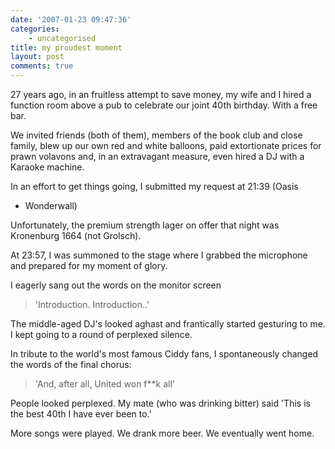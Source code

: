 ```yaml
---
date: '2007-01-23 09:47:36'
categories:
    - uncategorised
title: my proudest moment
layout: post
comments: true
---
```


27 years ago, in an fruitless attempt to save money, my wife and I hired
a function room above a pub to celebrate our joint 40th birthday. With a
free bar.

We invited friends (both of them), members of the book club and close
family, blew up our own red and white balloons, paid extortionate prices
for prawn volavons and, in an extravagant measure, even hired a DJ with
a Karaoke machine.

In an effort to get things going, I submitted my request at 21:39 (Oasis
- Wonderwall)

Unfortunately, the premium strength lager on offer that night was
Kronenburg 1664 (not Grolsch).

At 23:57, I was summoned to the stage where I grabbed the microphone and
prepared for my moment of glory.

I eagerly sang out the words on the monitor screen
> 'Introduction. Introduction..'

The middle-aged DJ's looked aghast and frantically started gesturing to
me.
I kept going to a round of perplexed silence.

In tribute to the world's most famous Ciddy fans, I spontaneously
changed the words of the final chorus:
> 'And, after all, United won f\*\*k all'

People looked perplexed. My mate (who was drinking bitter) said 'This is
the best 40th I have ever been to.'

More songs were played. We drank more beer. We eventually went home.
